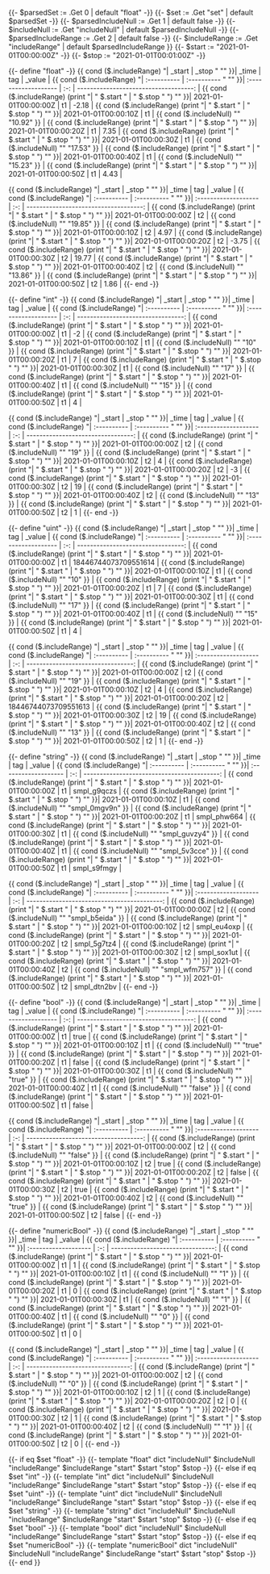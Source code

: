 {{- $parsedSet := .Get 0 | default "float" -}}
{{- $set := .Get "set" | default $parsedSet -}}
{{- $parsedIncludeNull := .Get 1 | default false -}}
{{- $includeNull := .Get "includeNull" | default $parsedIncludeNull -}}
{{- $parsedIncludeRange := .Get 2 | default false -}}
{{- $includeRange := .Get "includeRange" | default $parsedIncludeRange }}
{{- $start := "2021-01-01T00:00:00Z" -}}
{{- $stop := "2021-01-01T00:01:00Z" -}}

{{- define "float" -}}
{{ cond ($.includeRange)        "| _start      | _stop       " "" }}| _time                | tag |                                _value |
{{ cond ($.includeRange)        "| :---------- | :---------- " "" }}| :------------------- | :-: | ------------------------------------: |
{{ cond ($.includeRange) (print "| " $.start " | " $.stop " ") "" }}| 2021-01-01T00:00:00Z | t1  |                                 -2.18 |
{{ cond ($.includeRange) (print "| " $.start " | " $.stop " ") "" }}| 2021-01-01T00:00:10Z | t1  | {{ cond ($.includeNull) "" "10.92" }} |
{{ cond ($.includeRange) (print "| " $.start " | " $.stop " ") "" }}| 2021-01-01T00:00:20Z | t1  |                                  7.35 |
{{ cond ($.includeRange) (print "| " $.start " | " $.stop " ") "" }}| 2021-01-01T00:00:30Z | t1  | {{ cond ($.includeNull) "" "17.53" }} |
{{ cond ($.includeRange) (print "| " $.start " | " $.stop " ") "" }}| 2021-01-01T00:00:40Z | t1  | {{ cond ($.includeNull) "" "15.23" }} |
{{ cond ($.includeRange) (print "| " $.start " | " $.stop " ") "" }}| 2021-01-01T00:00:50Z | t1  |                                  4.43 |

{{ cond ($.includeRange)        "| _start      | _stop       " "" }}| _time                | tag |                                _value |
{{ cond ($.includeRange)        "| :---------- | :---------- " "" }}| :------------------- | :-: | ------------------------------------: |
{{ cond ($.includeRange) (print "| " $.start " | " $.stop " ") "" }}| 2021-01-01T00:00:00Z | t2  | {{ cond ($.includeNull) "" "19.85" }} |
{{ cond ($.includeRange) (print "| " $.start " | " $.stop " ") "" }}| 2021-01-01T00:00:10Z | t2  |                                  4.97 |
{{ cond ($.includeRange) (print "| " $.start " | " $.stop " ") "" }}| 2021-01-01T00:00:20Z | t2  |                                 -3.75 |
{{ cond ($.includeRange) (print "| " $.start " | " $.stop " ") "" }}| 2021-01-01T00:00:30Z | t2  |                                 19.77 |
{{ cond ($.includeRange) (print "| " $.start " | " $.stop " ") "" }}| 2021-01-01T00:00:40Z | t2  | {{ cond ($.includeNull) "" "13.86" }} |
{{ cond ($.includeRange) (print "| " $.start " | " $.stop " ") "" }}| 2021-01-01T00:00:50Z | t2  |                                  1.86 |
{{- end -}}

{{- define "int" -}}
{{ cond ($.includeRange)        "| _start      | _stop       " "" }}| _time                | tag |                             _value |
{{ cond ($.includeRange)        "| :---------- | :---------- " "" }}| :------------------- | :-: | ---------------------------------: |
{{ cond ($.includeRange) (print "| " $.start " | " $.stop " ") "" }}| 2021-01-01T00:00:00Z | t1  |                                 -2 |
{{ cond ($.includeRange) (print "| " $.start " | " $.stop " ") "" }}| 2021-01-01T00:00:10Z | t1  | {{ cond ($.includeNull) "" "10" }} |
{{ cond ($.includeRange) (print "| " $.start " | " $.stop " ") "" }}| 2021-01-01T00:00:20Z | t1  |                                  7 |
{{ cond ($.includeRange) (print "| " $.start " | " $.stop " ") "" }}| 2021-01-01T00:00:30Z | t1  | {{ cond ($.includeNull) "" "17" }} |
{{ cond ($.includeRange) (print "| " $.start " | " $.stop " ") "" }}| 2021-01-01T00:00:40Z | t1  | {{ cond ($.includeNull) "" "15" }} |
{{ cond ($.includeRange) (print "| " $.start " | " $.stop " ") "" }}| 2021-01-01T00:00:50Z | t1  |                                  4 |

{{ cond ($.includeRange)        "| _start      | _stop       " "" }}| _time                | tag |                             _value |
{{ cond ($.includeRange)        "| :---------- | :---------- " "" }}| :------------------- | :-: | ---------------------------------: |
{{ cond ($.includeRange) (print "| " $.start " | " $.stop " ") "" }}| 2021-01-01T00:00:00Z | t2  | {{ cond ($.includeNull) "" "19" }} |
{{ cond ($.includeRange) (print "| " $.start " | " $.stop " ") "" }}| 2021-01-01T00:00:10Z | t2  |                                  4 |
{{ cond ($.includeRange) (print "| " $.start " | " $.stop " ") "" }}| 2021-01-01T00:00:20Z | t2  |                                 -3 |
{{ cond ($.includeRange) (print "| " $.start " | " $.stop " ") "" }}| 2021-01-01T00:00:30Z | t2  |                                 19 |
{{ cond ($.includeRange) (print "| " $.start " | " $.stop " ") "" }}| 2021-01-01T00:00:40Z | t2  | {{ cond ($.includeNull) "" "13" }} |
{{ cond ($.includeRange) (print "| " $.start " | " $.stop " ") "" }}| 2021-01-01T00:00:50Z | t2  |                                  1 |
{{- end -}}

{{- define "uint" -}}
{{ cond ($.includeRange)        "| _start      | _stop       " "" }}| _time                | tag |                             _value |
{{ cond ($.includeRange)        "| :---------- | :---------- " "" }}| :------------------- | :-: | ---------------------------------: |
{{ cond ($.includeRange) (print "| " $.start " | " $.stop " ") "" }}| 2021-01-01T00:00:00Z | t1  |               18446744073709551614 |
{{ cond ($.includeRange) (print "| " $.start " | " $.stop " ") "" }}| 2021-01-01T00:00:10Z | t1  | {{ cond ($.includeNull) "" "10" }} |
{{ cond ($.includeRange) (print "| " $.start " | " $.stop " ") "" }}| 2021-01-01T00:00:20Z | t1  |                                  7 |
{{ cond ($.includeRange) (print "| " $.start " | " $.stop " ") "" }}| 2021-01-01T00:00:30Z | t1  | {{ cond ($.includeNull) "" "17" }} |
{{ cond ($.includeRange) (print "| " $.start " | " $.stop " ") "" }}| 2021-01-01T00:00:40Z | t1  | {{ cond ($.includeNull) "" "15" }} |
{{ cond ($.includeRange) (print "| " $.start " | " $.stop " ") "" }}| 2021-01-01T00:00:50Z | t1  |                                  4 |

{{ cond ($.includeRange)        "| _start      | _stop       " "" }}| _time                | tag |                             _value |
{{ cond ($.includeRange)        "| :---------- | :---------- " "" }}| :------------------- | :-: | ---------------------------------: |
{{ cond ($.includeRange) (print "| " $.start " | " $.stop " ") "" }}| 2021-01-01T00:00:00Z | t2  | {{ cond ($.includeNull) "" "19" }} |
{{ cond ($.includeRange) (print "| " $.start " | " $.stop " ") "" }}| 2021-01-01T00:00:10Z | t2  |                                  4 |
{{ cond ($.includeRange) (print "| " $.start " | " $.stop " ") "" }}| 2021-01-01T00:00:20Z | t2  |               18446744073709551613 |
{{ cond ($.includeRange) (print "| " $.start " | " $.stop " ") "" }}| 2021-01-01T00:00:30Z | t2  |                                 19 |
{{ cond ($.includeRange) (print "| " $.start " | " $.stop " ") "" }}| 2021-01-01T00:00:40Z | t2  | {{ cond ($.includeNull) "" "13" }} |
{{ cond ($.includeRange) (print "| " $.start " | " $.stop " ") "" }}| 2021-01-01T00:00:50Z | t2  |                                  1 |
{{- end -}}

{{- define "string" -}}
{{ cond ($.includeRange)        "| _start      | _stop       " "" }}| _time                | tag |                                      _value |
{{ cond ($.includeRange)        "| :---------- | :---------- " "" }}| :------------------- | :-: | ------------------------------------------: |
{{ cond ($.includeRange) (print "| " $.start " | " $.stop " ") "" }}| 2021-01-01T00:00:00Z | t1  |                                 smpl_g9qczs |
{{ cond ($.includeRange) (print "| " $.start " | " $.stop " ") "" }}| 2021-01-01T00:00:10Z | t1  | {{ cond ($.includeNull) "" "smpl_0mgv9n" }} |
{{ cond ($.includeRange) (print "| " $.start " | " $.stop " ") "" }}| 2021-01-01T00:00:20Z | t1  |                                 smpl_phw664 |
{{ cond ($.includeRange) (print "| " $.start " | " $.stop " ") "" }}| 2021-01-01T00:00:30Z | t1  | {{ cond ($.includeNull) "" "smpl_guvzy4" }} |
{{ cond ($.includeRange) (print "| " $.start " | " $.stop " ") "" }}| 2021-01-01T00:00:40Z | t1  | {{ cond ($.includeNull) "" "smpl_5v3cce" }} |
{{ cond ($.includeRange) (print "| " $.start " | " $.stop " ") "" }}| 2021-01-01T00:00:50Z | t1  |                                 smpl_s9fmgy |

{{ cond ($.includeRange)        "| _start      | _stop       " "" }}| _time                | tag |                                      _value |
{{ cond ($.includeRange)        "| :---------- | :---------- " "" }}| :------------------- | :-: | ------------------------------------------: |
{{ cond ($.includeRange) (print "| " $.start " | " $.stop " ") "" }}| 2021-01-01T00:00:00Z | t2  | {{ cond ($.includeNull) "" "smpl_b5eida" }} |
{{ cond ($.includeRange) (print "| " $.start " | " $.stop " ") "" }}| 2021-01-01T00:00:10Z | t2  |                                 smpl_eu4oxp |
{{ cond ($.includeRange) (print "| " $.start " | " $.stop " ") "" }}| 2021-01-01T00:00:20Z | t2  |                                 smpl_5g7tz4 |
{{ cond ($.includeRange) (print "| " $.start " | " $.stop " ") "" }}| 2021-01-01T00:00:30Z | t2  |                                 smpl_sox1ut |
{{ cond ($.includeRange) (print "| " $.start " | " $.stop " ") "" }}| 2021-01-01T00:00:40Z | t2  | {{ cond ($.includeNull) "" "smpl_wfm757" }} |
{{ cond ($.includeRange) (print "| " $.start " | " $.stop " ") "" }}| 2021-01-01T00:00:50Z | t2  |                                 smpl_dtn2bv |
{{- end -}}

{{- define "bool" -}}
{{ cond ($.includeRange)        "| _start      | _stop       " "" }}| _time                | tag |                                _value |
{{ cond ($.includeRange)        "| :---------- | :---------- " "" }}| :------------------- | :-: | ------------------------------------: |
{{ cond ($.includeRange) (print "| " $.start " | " $.stop " ") "" }}| 2021-01-01T00:00:00Z | t1  |                                  true |
{{ cond ($.includeRange) (print "| " $.start " | " $.stop " ") "" }}| 2021-01-01T00:00:10Z | t1  |  {{ cond ($.includeNull) "" "true" }} |
{{ cond ($.includeRange) (print "| " $.start " | " $.stop " ") "" }}| 2021-01-01T00:00:20Z | t1  |                                 false |
{{ cond ($.includeRange) (print "| " $.start " | " $.stop " ") "" }}| 2021-01-01T00:00:30Z | t1  |  {{ cond ($.includeNull) "" "true" }} |
{{ cond ($.includeRange) (print "| " $.start " | " $.stop " ") "" }}| 2021-01-01T00:00:40Z | t1  | {{ cond ($.includeNull) "" "false" }} |
{{ cond ($.includeRange) (print "| " $.start " | " $.stop " ") "" }}| 2021-01-01T00:00:50Z | t1  |                                 false |

{{ cond ($.includeRange)        "| _start      | _stop       " "" }}| _time                | tag |                                _value |
{{ cond ($.includeRange)        "| :---------- | :---------- " "" }}| :------------------- | :-: | ------------------------------------: |
{{ cond ($.includeRange) (print "| " $.start " | " $.stop " ") "" }}| 2021-01-01T00:00:00Z | t2  | {{ cond ($.includeNull) "" "false" }} |
{{ cond ($.includeRange) (print "| " $.start " | " $.stop " ") "" }}| 2021-01-01T00:00:10Z | t2  |                                  true |
{{ cond ($.includeRange) (print "| " $.start " | " $.stop " ") "" }}| 2021-01-01T00:00:20Z | t2  |                                 false |
{{ cond ($.includeRange) (print "| " $.start " | " $.stop " ") "" }}| 2021-01-01T00:00:30Z | t2  |                                  true |
{{ cond ($.includeRange) (print "| " $.start " | " $.stop " ") "" }}| 2021-01-01T00:00:40Z | t2  |  {{ cond ($.includeNull) "" "true" }} |
{{ cond ($.includeRange) (print "| " $.start " | " $.stop " ") "" }}| 2021-01-01T00:00:50Z | t2  |                                 false |
{{- end -}}

{{- define "numericBool" -}}
{{ cond ($.includeRange)        "| _start      | _stop       " "" }}| _time                | tag |                            _value |
{{ cond ($.includeRange)        "| :---------- | :---------- " "" }}| :------------------- | :-: | --------------------------------: |
{{ cond ($.includeRange) (print "| " $.start " | " $.stop " ") "" }}| 2021-01-01T00:00:00Z | t1  |                                 1 |
{{ cond ($.includeRange) (print "| " $.start " | " $.stop " ") "" }}| 2021-01-01T00:00:10Z | t1  | {{ cond ($.includeNull) "" "1" }} |
{{ cond ($.includeRange) (print "| " $.start " | " $.stop " ") "" }}| 2021-01-01T00:00:20Z | t1  |                                 0 |
{{ cond ($.includeRange) (print "| " $.start " | " $.stop " ") "" }}| 2021-01-01T00:00:30Z | t1  | {{ cond ($.includeNull) "" "1" }} |
{{ cond ($.includeRange) (print "| " $.start " | " $.stop " ") "" }}| 2021-01-01T00:00:40Z | t1  | {{ cond ($.includeNull) "" "0" }} |
{{ cond ($.includeRange) (print "| " $.start " | " $.stop " ") "" }}| 2021-01-01T00:00:50Z | t1  |                                 0 |

{{ cond ($.includeRange)        "| _start      | _stop       " "" }}| _time                | tag |                            _value |
{{ cond ($.includeRange)        "| :---------- | :---------- " "" }}| :------------------- | :-: | --------------------------------: |
{{ cond ($.includeRange) (print "| " $.start " | " $.stop " ") "" }}| 2021-01-01T00:00:00Z | t2  | {{ cond ($.includeNull) "" "0" }} |
{{ cond ($.includeRange) (print "| " $.start " | " $.stop " ") "" }}| 2021-01-01T00:00:10Z | t2  |                                 1 |
{{ cond ($.includeRange) (print "| " $.start " | " $.stop " ") "" }}| 2021-01-01T00:00:20Z | t2  |                                 0 |
{{ cond ($.includeRange) (print "| " $.start " | " $.stop " ") "" }}| 2021-01-01T00:00:30Z | t2  |                                 1 |
{{ cond ($.includeRange) (print "| " $.start " | " $.stop " ") "" }}| 2021-01-01T00:00:40Z | t2  | {{ cond ($.includeNull) "" "1" }} |
{{ cond ($.includeRange) (print "| " $.start " | " $.stop " ") "" }}| 2021-01-01T00:00:50Z | t2  |                                 0 |
{{- end -}}

{{- if eq $set "float" -}}
  {{- template "float" dict "includeNull" $includeNull "includeRange" $includeRange "start" $start "stop" $stop -}}
{{- else if eq $set "int" -}}
  {{- template "int" dict "includeNull" $includeNull "includeRange" $includeRange "start" $start "stop" $stop -}}
{{- else if eq $set "uint" -}}
  {{- template "uint" dict "includeNull" $includeNull "includeRange" $includeRange "start" $start "stop" $stop -}}
{{- else if eq $set "string" -}}
  {{- template "string" dict "includeNull" $includeNull "includeRange" $includeRange "start" $start "stop" $stop -}}
{{- else if eq $set "bool" -}}
  {{- template "bool" dict "includeNull" $includeNull "includeRange" $includeRange "start" $start "stop" $stop -}}
{{- else if eq $set "numericBool" -}}
  {{- template "numericBool" dict "includeNull" $includeNull "includeRange" $includeRange "start" $start "stop" $stop -}}
{{- end }}